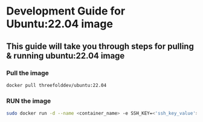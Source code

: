 # Development Guide for Ubuntu:22.04 image
## This guide will take you through steps for pulling & running ubuntu:22.04 image

### Pull the image
```bash
docker pull threefolddev/ubuntu:22.04
```
### RUN the image
```bash
sudo docker run -d --name <container_name> -e SSH_KEY=<'ssh_key_value'> threefolddev/ubuntu:22.04
```
